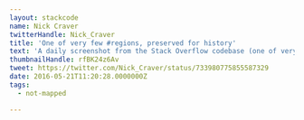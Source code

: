 ```yaml
---
layout: stackcode
name: Nick Craver
twitterHandle: Nick_Craver
title: 'One of very few #regions, preserved for history'
text: 'A daily screenshot from the Stack Overflow codebase (one of very few #regions, preserved for history). '
thumbnailHandle: rfBK24z6Av
tweet: https://twitter.com/Nick_Craver/status/733980775855587329
date: 2016-05-21T11:20:28.0000000Z
tags:
  - not-mapped

---
```

